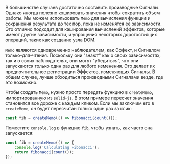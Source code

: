 В большинстве случаев достаточно составить производные Сигналы. Однако иногда полезно кэшировать значения чтобы сократить объем работы. Мы можем использовать `Memo` для вычисления функции и сохранения результата до тех пор, пока не изменятся её зависимости. Это отлично подходит для кэширования вычислений эффектов, которые имеют другие зависимости, и упрощения некоторых дорогостоящих операций, таких как создание узла DOM.

`Memo` являются одновременно наблюдателем, как Эффект, и Сигналом только-для-чтения. Поскольку они "знают" как о своих зависимостях, так и о своих наблюдателях, они могут "убедиться", что они запускаются только один раз для любого изменения. Это делает их предпочтительнее регистрации Эффектов, изменяющих Сигналы. В общем случае, лучше обходиться производными Сигналами везде, где это возможно.

Чтобы создать `Memo`, нужно просто передать функцию в `createMemo`, импортированную из `solid-js`. В этом примере пересчет значения становится все дороже с каждым кликом. Если мы заключим его в `createMemo`, он будет пересчитан только один раз за клик:

```jsx
const fib = createMemo(() => fibonacci(count()));
```

Поместите `console.log` в функцию `fib`, чтобы узнать, как часто она запускается:

```jsx
const fib = createMemo(() => {
	console.log('Calculating Fibonacci');
	return fibonacci(count());
});
```
